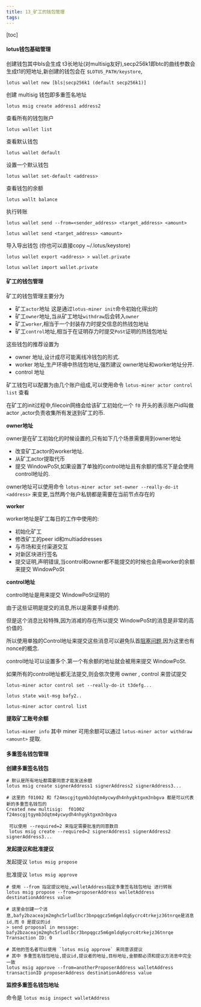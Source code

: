 ```yaml
---
title: 13_矿工的钱包管理
tags: 
---
```


[toc]

#### lotus钱包基础管理

创建钱包其中bls会生成 t3长地址(对multisig友好),secp256k1即btc的曲线参数会生成t1的短地址,新创建的钱包会在 `$LOTUS_PATH/keystore`,

`lotus wallet new [bls|secp256k1 (default secp256k1)]`

创建 multisig 钱包即多重签名地址

`lotus msig create address1 address2`

查看所有的钱包账户 

`lotus wallet list` 

 查看默认钱包 

`lotus wallet default` 

设置一个默认钱包 

`lotus wallet set-default <address>` 

查看钱包的余额 

`lotus wallt balance` 

执行转账

`lotus wallet send --from=<sender_address> <target_address> <amount>`

`lotus wallet send <target_address> <amount>`

导入导出钱包 (你也可以直接copy ~/.lotus/keystore)
	
`lotus wallet export <address> > wallet.private`

`lotus wallet import wallet.private` 

#### 矿工的钱包管理

矿工的钱包管理主要分为

- 矿工`actor`地址 这是通过`lotus-miner init`命令初始化得出的
- 矿工`owner`地址,当从矿工地址`withdraw`后会转入`owner`
- 矿工`worker`,相当于一个封装存力时提交信息的热钱包地址
- 矿工`control`地址,相当于在证明存力时提交`PoSt`证明的热钱包地址

这些钱包的推荐设置为

- owner 地址,设计成尽可能离线冷钱包的形式.
- worker 地址,生产环境中热钱包地址,强烈建议 owner地址和worker地址分开.
- control 地址	

矿工钱包可以配置为由几个账户组成,可以使用命令 `lotus-miner actor control list` 查看

在矿工的init过程中,filecoin网络会给该矿工初始化一个 `f0` 开头的表示账户id叫做 actor ,actor负责收集所有发送到矿工的币.

**owner地址**

owner是在矿工初始化的时候设置的,只有如下几个场景需要用到owner地址

- 改变矿工actor的worker地址.
- 从矿工actor提取代币
- 提交 WindowPoSt,如果设置了单独的control地址且有余额的情况下是会使用control地址的.

owner地址可以使用命令 `lotus-miner actor set-owner --really-do-it <address>` 来变更,当然两个账户私钥都是需要在当前节点存在的

**worker**

worker地址是矿工每日的工作中使用的:

- 初始化矿工
- 修改矿工的peer id和multiaddresses
- 与市场和支付渠道交互
- 对新区块进行签名
- 提交证明,声明错误,当control和owner都不能提交的时候也会用worker的余额来提交 WindowPoSt

**control地址**

control地址是用来提交 WindowPoSt证明的

由于这些证明是提交的消息,所以是需要手续费的.

但是这个消息比较特殊,因为消减的存在所以提交 WindowPoSt的消息是非常的高价值的.

所以使用单独的Control地址来提交这些消息可以避免队首[阻塞问题](https://zh.wikipedia.org/wiki/%E9%98%9F%E5%A4%B4%E9%98%BB%E5%A1%9E),因为这里也有nonce的概念.

control地址可以设置多个.第一个有余额的地址就会被用来提交 WindowPoSt.

如果所有的control地址都无法提交,则会依次使用 owner , control 来尝试提交

`lotus-miner actor control set --really-do-it t3defg...`

`lotus state wait-msg bafy2..`

`lotus-miner actor control list`

**提取矿工账号余额**

`lotus-miner info` 其中 miner 可用余额可以通过 `lotus-miner actor withdraw <amount>` 提取.

#### 多重签名钱包管理

**创建多重签名钱包**

```
# 默认是所有地址都需要同意才能发送余额
lotus msig create signerAddress1 signerAddress2 signerAddress3...

# 这里的 f01002 和 f24mscgjtgymb3dqtm4ycwydh4nhygktgxm3nbgva 都是可以代表新的多重签名钱包的
Created new multisig:  f01002 f24mscgjtgymb3dqtm4ycwydh4nhygktgxm3nbgva
 
 可以使用 --required=2 来指定需要批准的同意数目
 lotus msig create --required=2 signerAddress1 signerAddress2 signerAddress3...
```

**发起提议和批准提议**

发起提议 `lotus msig propose`

批准提议 `lotus msig approve`

```
# 使用 --from 指定提议地址,walletAddress指定多重签名钱包地址 进行转账
lotus msig propose --from=proposerAddress walletAddress destinationAddress value

# 这里会创建一个消息,bafy2bzaceajm2mghc5rludlbcr3bnpqgcz5m6gmldq6ycrc4trkejz36tnrqe是消息id,而 0 是提议的id
> send proposal in message:  bafy2bzaceajm2mghc5rludlbcr3bnpqgcz5m6gmldq6ycrc4trkejz36tnrqe
Transaction ID: 0

# 其他的签名者可以使用 `lotus msig approve` 来同意该提议
# 其中 多重签名钱包地址,提议id,提议者的地址,目标地址,金额都必须和提议方消息中完全一致
lotus msig approve --from=anotherProposerAddress walletAddress transactionID proposerAddress destinationAddress value
```

**监控多重签名钱包地址**

命令是 `lotus msig inspect walletAddress`